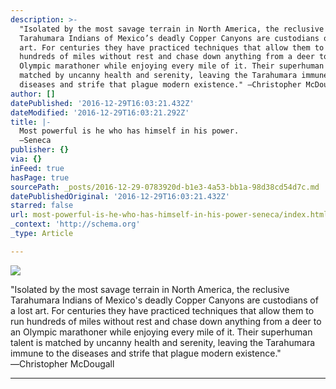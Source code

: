 ```yaml
---
description: >-
  "Isolated by the most savage terrain in North America, the reclusive
  Tarahumara Indians of Mexico’s deadly Copper Canyons are custodians of a lost
  art. For centuries they have practiced techniques that allow them to run
  hundreds of miles without rest and chase down anything from a deer to an
  Olympic marathoner while enjoying every mile of it. Their superhuman talent is
  matched by uncanny health and serenity, leaving the Tarahumara immune to the
  diseases and strife that plague modern existence." ―Christopher McDougall
author: []
datePublished: '2016-12-29T16:03:21.432Z'
dateModified: '2016-12-29T16:03:21.292Z'
title: |-
  Most powerful is he who has himself in his power. 
  ―Seneca
publisher: {}
via: {}
inFeed: true
hasPage: true
sourcePath: _posts/2016-12-29-0783920d-b1e3-4a53-bb1a-98d38cd54d7c.md
datePublishedOriginal: '2016-12-29T16:03:21.432Z'
starred: false
url: most-powerful-is-he-who-has-himself-in-his-power-seneca/index.html
_context: 'http://schema.org'
_type: Article

---
```

![](https://the-grid-user-content.s3-us-west-2.amazonaws.com/78b6d69c-21db-4995-9d2b-f94790750835.png)

"Isolated by the most savage terrain in North America, the reclusive Tarahumara Indians of Mexico's deadly Copper Canyons are custodians of a lost art. For centuries they have practiced techniques that allow them to run hundreds of miles without rest and chase down anything from a deer to an Olympic marathoner while enjoying every mile of it. Their superhuman talent is matched by uncanny health and serenity, leaving the Tarahumara immune to the diseases and strife that plague modern existence." ―Christopher McDougall

---